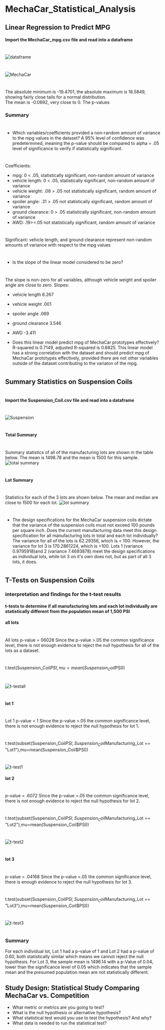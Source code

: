 # MechaCar_Statistical_Analysis
## Linear Regression to Predict MPG
#### Import the MechaCar_mpg.csv file and read into a dataframe
#
![dataframe](https://github.com/jcsargis00/MechaCar_Statistical_Analysis-/blob/main/images/importdataframe.PNG)

#
![MechaCar](https://github.com/jcsargis00/MechaCar_Statistical_Analysis-/blob/main/images/summarymecha.PNG)
#
The absolute minimum is -19.4701, the absolute maximum is 18.5849, showing fairly close tails for a normal distribution.  
The mean is -0.0692, very close to 0.  The p-values
### Summary
#
* Which variables/coefficients provided a non-random amount of variance to the mpg values in the dataset?
A 95% level of confidence was predetermined, meaning the p-value should be compared to alpha = .05 level of significance to verify if statistically significant.
#
Coefficients:
* mpg: 0 < .05, statistically significant, non-random amount of variance
* vehicle length: 0 < .05, statistically significant, non-random amount of variance
* vehicle weight: .08 > .05 not statistically significant, random amount of variance
* spoiler angle: .31 > .05 not statistically significant, random amount of variance
* ground clearance: 0 > .05 statistically significant, non-random amount of variance
* AWD: .19>=.05 not statistically significant, random amount of variance
#
Significant: vehicle length, and ground clearance represent non-random amounts of variance with respect to the mpg values
#
* Is the slope of the linear model considered to be zero? 
#
The slope is non-zero for all variables, although vehicle weight and spoiler angle are close to zero.
Slopes:
* vehicle length 6.267
* vehicle weight .001
* spoiler angle .069
* ground clearance 3.546
* AWD -3.411


* Does this linear model predict mpg of MechaCar prototypes effectively? 
R-squared is 0.7149, adjusted R-squared is 0.6825.  This linear model has a strong correlation with the dataset
and should predict mpg of MechaCar prototypes effectively, provided there are not other variables outside of the
dataset contributing to the variaton of the mpg.
#
## Summary Statistics on Suspension Coils
#
#### Import the Suspension_Coil.csv file and read into a dataframe
#
![Suspension](https://github.com/jcsargis00/MechaCar_Statistical_Analysis-/blob/main/images/suspension.PNG)
#
#### Total Summary
#
Summary statistics of all of the manufacturing lots are shown in the table below. The mean is 1498.78 and the mean is 1500 for this sample.
![total summary](https://github.com/jcsargis00/MechaCar_Statistical_Analysis-/blob/main/images/totalsummary.PNG)
#
#### Lot Summary
#
Statistics for each of the 3 lots are shown below.  The mean and median are close to 1500 for each lot.
![lot summary](https://github.com/jcsargis00/MechaCar_Statistical_Analysis-/blob/main/images/lotsummary.PNG)
#
* The design specifications for the MechaCar suspension coils dictate that the variance of the suspension coils must not exceed 100 pounds per square inch. Does the current manufacturing data meet this design specification for all manufacturing lots in total and each lot individually? 
The variance for all of the lots is 62.29356, which is < 100.  However, the variance for lot 3 is 170.2861224, which is >100.
Lots 1 (variance 0.9795918)and 2 (variance 7.4693878) meet the design specifications as individual lots, while lot 3 on it's own does not, 
but as part of all 3 lots, it does.
#

## T-Tests on Suspension Coils
### interpretation and findings for the t-test results
#### t-tests to determine if all manufacturing lots and each lot individually are statistically different from the population mean of 1,500 PSI
#### all lots
#
All lots
p-value = 06028   Since the p-value >.05 the common significance level, there is not enough evidence to reject the null hypothesis for all of the lots as a dataset.
#
t.test(Suspension_Coil$PSI,mu=mean(Suspension_Coil$PSI))
#
![t-testall](https://github.com/jcsargis00/MechaCar_Statistical_Analysis-/blob/main/images/ttestall.PNG)
#
#### lot 1
#
Lot 1
p-value = 1   Since the p-value >.05 the common significance level, there is not enough evidence to reject the null hypothesis for lot 1.
#
t.test(subset(Suspension_Coil$PSI,Suspension_Coil$Manufacturing_Lot == "Lot1"),mu=mean(Suspension_Coil$PSI))
#
![t-test1](https://github.com/jcsargis00/MechaCar_Statistical_Analysis-/blob/main/images/ttestlot1.PNG)
#### lot 2
#
p-value = .6072   Since the p-value >.05 the common significance level, there is not enough evidence to reject the null hypothesis for lot 2.
#
t.test(subset(Suspension_Coil$PSI,Suspension_Coil$Manufacturing_Lot == "Lot2"),mu=mean(Suspension_Coil$PSI))
#
![t-test2](https://github.com/jcsargis00/MechaCar_Statistical_Analysis-/blob/main/images/ttestlot2.PNG)
#
#### lot 3
#
p-value = .04168   Since the p-value <.05 the common significance level, there is enough evidence to reject the null hypothesis for lot 3.
#
t.test(subset(Suspension_Coil$PSI,Suspension_Coil$Manufacturing_Lot == "Lot3"),mu=mean(Suspension_Coil$PSI))
#
![t-test3](https://github.com/jcsargis00/MechaCar_Statistical_Analysis-/blob/main/images/ttestlot3.PNG)
#
### Summary
For each individual lot, Lot 1 had a p-value of 1 and Lot 2 had a p-value of 0.60, both statistically similar which means we cannot reject the null hypothesis. For Lot 3, the sample mean is 1496.14 with a p-Value of 0.04, lower than the significance level of 0.05 which indicates that the sample mean and the presumed population mean are not statistically different.


## Study Design: Statistical Study Comparing MechaCar vs. Competition

* What metric or metrics are you going to test?
* What is the null hypothesis or alternative hypothesis?
* What statistical test would you use to test the hypothesis? And why?
* What data is needed to run the statistical test?